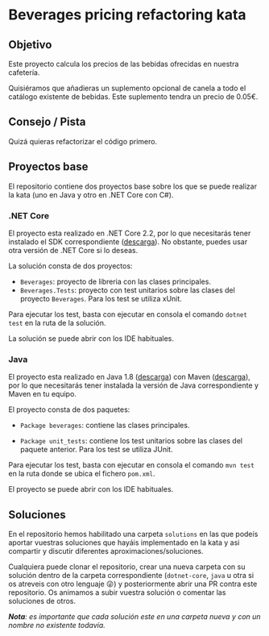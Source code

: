 # Beverages pricing refactoring kata

## Objetivo
Este proyecto calcula los precios de las bebidas ofrecidas en nuestra cafetería.

Quisiéramos que añadieras un suplemento opcional de canela a todo el catálogo existente de bebidas.
Este suplemento tendra un precio de 0.05€. 


## Consejo / Pista
Quizá quieras refactorizar el código primero.

## Proyectos base

El repositorio contiene dos proyectos base sobre los que se puede realizar la kata (uno en Java y otro en .NET Core con C#).

### .NET Core

El proyecto esta realizado en .NET Core 2.2, por lo que necesitarás tener instalado el SDK correspondiente ([descarga](https://dotnet.microsoft.com/download)). No obstante, puedes usar otra versión de .NET Core si lo deseas.

La solución consta de dos proyectos:
 - `Beverages`: proyecto de libreria con las clases principales.
 - `Beverages.Tests`: proyecto con test unitarios sobre las clases del proyecto `Beverages`. Para los test se utiliza xUnit.


Para ejecutar los test, basta con ejecutar en consola el comando `dotnet test` en la ruta de la solución.

La solución se puede abrir con los IDE habituales.


### Java

El proyecto esta realizado en Java 1.8 ([descarga](https://www.oracle.com/technetwork/java/javase/downloads/jdk8-downloads-2133151.html)) con Maven ([descarga](https://maven.apache.org/download.cgi)), por lo que necesitarás tener instalada la versión de Java correspondiente y Maven en tu equipo.

El proyecto consta de dos paquetes:
- `Package beverages`: contiene las clases principales.

- `Package unit_tests`: contiene los test unitarios sobre las clases del paquete anterior. Para los test se utiliza JUnit.

Para ejecutar los test, basta con ejecutar en consola el comando `mvn test` en la ruta donde se ubica el fichero `pom.xml`.

El proyecto se puede abrir con los IDE habituales.

## Soluciones

En el repositorio hemos habilitado una carpeta `solutions` en las que podeís aportar vuestras soluciones que hayáis implementado en la kata y asi compartir y discutir diferentes aproximaciones/soluciones.

Cualquiera puede clonar el repositorio, crear una nueva carpeta con su solución dentro de la carpeta correspondiente (`dotnet-core`, `java` u otra si os atreveis con otro lenguaje 😜) y posteriormente abrir una PR contra este repositorio. Os animamos a subir vuestra solución o comentar las soluciones de otros.

***Nota**: es importante que cada solución este en una carpeta nueva y con un nombre no existente todavía.*